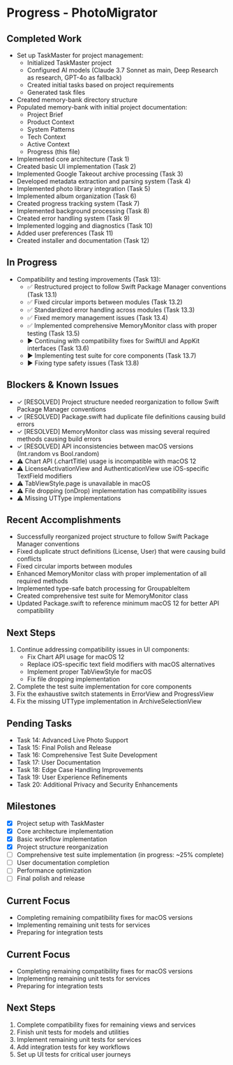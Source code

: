 # Progress - PhotoMigrator

## Completed Work
- Set up TaskMaster for project management:
  - Initialized TaskMaster project
  - Configured AI models (Claude 3.7 Sonnet as main, Deep Research as research, GPT-4o as fallback)
  - Created initial tasks based on project requirements
  - Generated task files
- Created memory-bank directory structure
- Populated memory-bank with initial project documentation:
  - Project Brief
  - Product Context
  - System Patterns
  - Tech Context
  - Active Context
  - Progress (this file)
- Implemented core architecture (Task 1)
- Created basic UI implementation (Task 2)
- Implemented Google Takeout archive processing (Task 3)
- Developed metadata extraction and parsing system (Task 4)
- Implemented photo library integration (Task 5)
- Implemented album organization (Task 6)
- Created progress tracking system (Task 7)
- Implemented background processing (Task 8)
- Created error handling system (Task 9)
- Implemented logging and diagnostics (Task 10)
- Added user preferences (Task 11)
- Created installer and documentation (Task 12)

## In Progress
- Compatibility and testing improvements (Task 13):
  - ✅ Restructured project to follow Swift Package Manager conventions (Task 13.1)
  - ✅ Fixed circular imports between modules (Task 13.2)
  - ✅ Standardized error handling across modules (Task 13.3)
  - ✅ Fixed memory management issues (Task 13.4)
  - ✅ Implemented comprehensive MemoryMonitor class with proper testing (Task 13.5)
  - ▶️ Continuing with compatibility fixes for SwiftUI and AppKit interfaces (Task 13.6)
  - ▶️ Implementing test suite for core components (Task 13.7)
  - ▶️ Fixing type safety issues (Task 13.8)

## Blockers & Known Issues
- ✓ [RESOLVED] Project structure needed reorganization to follow Swift Package Manager conventions
- ✓ [RESOLVED] Package.swift had duplicate file definitions causing build errors
- ✓ [RESOLVED] MemoryMonitor class was missing several required methods causing build errors
- ✓ [RESOLVED] API inconsistencies between macOS versions (Int.random vs Bool.random)
- ⚠️ Chart API (.chartTitle) usage is incompatible with macOS 12
- ⚠️ LicenseActivationView and AuthenticationView use iOS-specific TextField modifiers
- ⚠️ TabViewStyle.page is unavailable in macOS
- ⚠️ File dropping (onDrop) implementation has compatibility issues
- ⚠️ Missing UTType implementations

## Recent Accomplishments
- Successfully reorganized project structure to follow Swift Package Manager conventions
- Fixed duplicate struct definitions (License, User) that were causing build conflicts
- Fixed circular imports between modules
- Enhanced MemoryMonitor class with proper implementation of all required methods
- Implemented type-safe batch processing for GroupableItem
- Created comprehensive test suite for MemoryMonitor class
- Updated Package.swift to reference minimum macOS 12 for better API compatibility

## Next Steps
1. Continue addressing compatibility issues in UI components:
   - Fix Chart API usage for macOS 12
   - Replace iOS-specific text field modifiers with macOS alternatives
   - Implement proper TabViewStyle for macOS
   - Fix file dropping implementation
2. Complete the test suite implementation for core components
3. Fix the exhaustive switch statements in ErrorView and ProgressView
4. Fix the missing UTType implementation in ArchiveSelectionView

## Pending Tasks
- Task 14: Advanced Live Photo Support
- Task 15: Final Polish and Release
- Task 16: Comprehensive Test Suite Development
- Task 17: User Documentation
- Task 18: Edge Case Handling Improvements
- Task 19: User Experience Refinements
- Task 20: Additional Privacy and Security Enhancements

## Milestones
- [x] Project setup with TaskMaster
- [x] Core architecture implementation
- [x] Basic workflow implementation
- [x] Project structure reorganization
- [ ] Comprehensive test suite implementation (in progress: ~25% complete)
- [ ] User documentation completion
- [ ] Performance optimization
- [ ] Final polish and release 

## Current Focus

- Completing remaining compatibility fixes for macOS versions
- Implementing remaining unit tests for services
- Preparing for integration tests

## Current Focus

- Completing remaining compatibility fixes for macOS versions
- Implementing remaining unit tests for services
- Preparing for integration tests

## Next Steps

1. Complete compatibility fixes for remaining views and services
2. Finish unit tests for models and utilities
3. Implement remaining unit tests for services
4. Add integration tests for key workflows
5. Set up UI tests for critical user journeys 